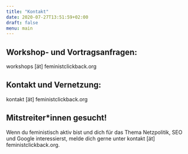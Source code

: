 ```yaml
---
title: "Kontakt"
date: 2020-07-27T13:51:59+02:00
draft: false
menu: main
---
```

## Workshop- und Vortragsanfragen:
workshops [ät] feministclickback.org

## Kontakt und Vernetzung:
kontakt [ät] feministclickback.org

## Mitstreiter*innen gesucht!
Wenn du feministisch aktiv bist und dich für das Thema Netzpolitik, SEO und Google interessierst, melde dich gerne unter kontakt  [ät] feministclickback.org.
